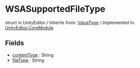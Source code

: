 # WSASupportedFileType
struct in UnityEditor
 / Inherits from: <a href="https://docs.unity3d.com/6000.0/Documentation/ScriptReference/ValueType.html">ValueType</a> / Implemented in: <a href="https://docs.unity3d.com/6000.0/Documentation/ScriptReference/UnityEditor.CoreModule.html">UnityEditor.CoreModule</a>
## Fields
- <a href="https://docs.unity3d.com/6000.0/Documentation/ScriptReference/WSASupportedFileType-contentType.html">contentType</a> : String
- <a href="https://docs.unity3d.com/6000.0/Documentation/ScriptReference/WSASupportedFileType-fileType.html">fileType</a> : String
